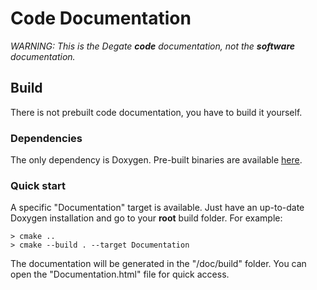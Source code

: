 # Code Documentation

_WARNING: This is the Degate **code** documentation, not the **software** documentation._

## Build

There is not prebuilt code documentation, you have to build it yourself.

### Dependencies

The only dependency is Doxygen. Pre-built binaries are available [here](https://www.doxygen.nl/download.html#srcbin).

### Quick start

A specific "Documentation" target is available. Just have an up-to-date Doxygen installation and go to your **root** build folder.
For example:
```console
> cmake ..
> cmake --build . --target Documentation
```

The documentation will be generated in the "/doc/build" folder. You can open the "Documentation.html" file for quick access.